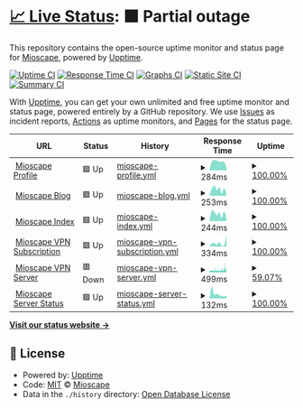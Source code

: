 # [📈 Live Status](https://status.mioscape.cf): <!--live status--> **🟧 Partial outage**

This repository contains the open-source uptime monitor and status page for [Mioscape](https://mioscape.cf), powered by [Upptime](https://github.com/upptime/upptime).

[![Uptime CI](https://github.com/mioscape/mioscape-uptime-status/workflows/Uptime%20CI/badge.svg)](https://github.com/mioscape/mioscape-uptime-status/actions?query=workflow%3A%22Uptime+CI%22)
[![Response Time CI](https://github.com/mioscape/mioscape-uptime-status/workflows/Response%20Time%20CI/badge.svg)](https://github.com/mioscape/mioscape-uptime-status/actions?query=workflow%3A%22Response+Time+CI%22)
[![Graphs CI](https://github.com/mioscape/mioscape-uptime-status/workflows/Graphs%20CI/badge.svg)](https://github.com/mioscape/mioscape-uptime-status/actions?query=workflow%3A%22Graphs+CI%22)
[![Static Site CI](https://github.com/mioscape/mioscape-uptime-status/workflows/Static%20Site%20CI/badge.svg)](https://github.com/mioscape/mioscape-uptime-status/actions?query=workflow%3A%22Static+Site+CI%22)
[![Summary CI](https://github.com/mioscape/mioscape-uptime-status/workflows/Summary%20CI/badge.svg)](https://github.com/mioscape/mioscape-uptime-status/actions?query=workflow%3A%22Summary+CI%22)

With [Upptime](https://upptime.js.org), you can get your own unlimited and free uptime monitor and status page, powered entirely by a GitHub repository. We use [Issues](https://github.com/mioscape/mioscape-uptime-status/issues) as incident reports, [Actions](https://github.com/mioscape/mioscape-uptime-status/actions) as uptime monitors, and [Pages](https://status.mioscape.cf) for the status page.

<!--start: status pages-->
<!-- This summary is generated by Upptime (https://github.com/upptime/upptime) -->
<!-- Do not edit this manually, your changes will be overwritten -->
<!-- prettier-ignore -->
| URL | Status | History | Response Time | Uptime |
| --- | ------ | ------- | ------------- | ------ |
| <img alt="" src="https://favicons.githubusercontent.com/mioscape.cf" height="13"> [Mioscape Profile](https://mioscape.cf/) | 🟩 Up | [mioscape-profile.yml](https://github.com/mioscape/mioscape-uptime-status/commits/HEAD/history/mioscape-profile.yml) | <details><summary><img alt="Response time graph" src="./graphs/mioscape-profile/response-time-week.png" height="20"> 284ms</summary><br><a href="https://status.mioscape.cf/history/mioscape-profile"><img alt="Response time 502" src="https://img.shields.io/endpoint?url=https%3A%2F%2Fraw.githubusercontent.com%2Fmioscape%2Fmioscape-uptime-status%2FHEAD%2Fapi%2Fmioscape-profile%2Fresponse-time.json"></a><br><a href="https://status.mioscape.cf/history/mioscape-profile"><img alt="24-hour response time 294" src="https://img.shields.io/endpoint?url=https%3A%2F%2Fraw.githubusercontent.com%2Fmioscape%2Fmioscape-uptime-status%2FHEAD%2Fapi%2Fmioscape-profile%2Fresponse-time-day.json"></a><br><a href="https://status.mioscape.cf/history/mioscape-profile"><img alt="7-day response time 284" src="https://img.shields.io/endpoint?url=https%3A%2F%2Fraw.githubusercontent.com%2Fmioscape%2Fmioscape-uptime-status%2FHEAD%2Fapi%2Fmioscape-profile%2Fresponse-time-week.json"></a><br><a href="https://status.mioscape.cf/history/mioscape-profile"><img alt="30-day response time 502" src="https://img.shields.io/endpoint?url=https%3A%2F%2Fraw.githubusercontent.com%2Fmioscape%2Fmioscape-uptime-status%2FHEAD%2Fapi%2Fmioscape-profile%2Fresponse-time-month.json"></a><br><a href="https://status.mioscape.cf/history/mioscape-profile"><img alt="1-year response time 502" src="https://img.shields.io/endpoint?url=https%3A%2F%2Fraw.githubusercontent.com%2Fmioscape%2Fmioscape-uptime-status%2FHEAD%2Fapi%2Fmioscape-profile%2Fresponse-time-year.json"></a></details> | <details><summary><a href="https://status.mioscape.cf/history/mioscape-profile">100.00%</a></summary><a href="https://status.mioscape.cf/history/mioscape-profile"><img alt="All-time uptime 100.00%" src="https://img.shields.io/endpoint?url=https%3A%2F%2Fraw.githubusercontent.com%2Fmioscape%2Fmioscape-uptime-status%2FHEAD%2Fapi%2Fmioscape-profile%2Fuptime.json"></a><br><a href="https://status.mioscape.cf/history/mioscape-profile"><img alt="24-hour uptime 100.00%" src="https://img.shields.io/endpoint?url=https%3A%2F%2Fraw.githubusercontent.com%2Fmioscape%2Fmioscape-uptime-status%2FHEAD%2Fapi%2Fmioscape-profile%2Fuptime-day.json"></a><br><a href="https://status.mioscape.cf/history/mioscape-profile"><img alt="7-day uptime 100.00%" src="https://img.shields.io/endpoint?url=https%3A%2F%2Fraw.githubusercontent.com%2Fmioscape%2Fmioscape-uptime-status%2FHEAD%2Fapi%2Fmioscape-profile%2Fuptime-week.json"></a><br><a href="https://status.mioscape.cf/history/mioscape-profile"><img alt="30-day uptime 100.00%" src="https://img.shields.io/endpoint?url=https%3A%2F%2Fraw.githubusercontent.com%2Fmioscape%2Fmioscape-uptime-status%2FHEAD%2Fapi%2Fmioscape-profile%2Fuptime-month.json"></a><br><a href="https://status.mioscape.cf/history/mioscape-profile"><img alt="1-year uptime 100.00%" src="https://img.shields.io/endpoint?url=https%3A%2F%2Fraw.githubusercontent.com%2Fmioscape%2Fmioscape-uptime-status%2FHEAD%2Fapi%2Fmioscape-profile%2Fuptime-year.json"></a></details>
| <img alt="" src="https://favicons.githubusercontent.com/blog.mioscape.cf" height="13"> [Mioscape Blog](https://blog.mioscape.cf/) | 🟩 Up | [mioscape-blog.yml](https://github.com/mioscape/mioscape-uptime-status/commits/HEAD/history/mioscape-blog.yml) | <details><summary><img alt="Response time graph" src="./graphs/mioscape-blog/response-time-week.png" height="20"> 253ms</summary><br><a href="https://status.mioscape.cf/history/mioscape-blog"><img alt="Response time 418" src="https://img.shields.io/endpoint?url=https%3A%2F%2Fraw.githubusercontent.com%2Fmioscape%2Fmioscape-uptime-status%2FHEAD%2Fapi%2Fmioscape-blog%2Fresponse-time.json"></a><br><a href="https://status.mioscape.cf/history/mioscape-blog"><img alt="24-hour response time 383" src="https://img.shields.io/endpoint?url=https%3A%2F%2Fraw.githubusercontent.com%2Fmioscape%2Fmioscape-uptime-status%2FHEAD%2Fapi%2Fmioscape-blog%2Fresponse-time-day.json"></a><br><a href="https://status.mioscape.cf/history/mioscape-blog"><img alt="7-day response time 253" src="https://img.shields.io/endpoint?url=https%3A%2F%2Fraw.githubusercontent.com%2Fmioscape%2Fmioscape-uptime-status%2FHEAD%2Fapi%2Fmioscape-blog%2Fresponse-time-week.json"></a><br><a href="https://status.mioscape.cf/history/mioscape-blog"><img alt="30-day response time 418" src="https://img.shields.io/endpoint?url=https%3A%2F%2Fraw.githubusercontent.com%2Fmioscape%2Fmioscape-uptime-status%2FHEAD%2Fapi%2Fmioscape-blog%2Fresponse-time-month.json"></a><br><a href="https://status.mioscape.cf/history/mioscape-blog"><img alt="1-year response time 418" src="https://img.shields.io/endpoint?url=https%3A%2F%2Fraw.githubusercontent.com%2Fmioscape%2Fmioscape-uptime-status%2FHEAD%2Fapi%2Fmioscape-blog%2Fresponse-time-year.json"></a></details> | <details><summary><a href="https://status.mioscape.cf/history/mioscape-blog">100.00%</a></summary><a href="https://status.mioscape.cf/history/mioscape-blog"><img alt="All-time uptime 100.00%" src="https://img.shields.io/endpoint?url=https%3A%2F%2Fraw.githubusercontent.com%2Fmioscape%2Fmioscape-uptime-status%2FHEAD%2Fapi%2Fmioscape-blog%2Fuptime.json"></a><br><a href="https://status.mioscape.cf/history/mioscape-blog"><img alt="24-hour uptime 100.00%" src="https://img.shields.io/endpoint?url=https%3A%2F%2Fraw.githubusercontent.com%2Fmioscape%2Fmioscape-uptime-status%2FHEAD%2Fapi%2Fmioscape-blog%2Fuptime-day.json"></a><br><a href="https://status.mioscape.cf/history/mioscape-blog"><img alt="7-day uptime 100.00%" src="https://img.shields.io/endpoint?url=https%3A%2F%2Fraw.githubusercontent.com%2Fmioscape%2Fmioscape-uptime-status%2FHEAD%2Fapi%2Fmioscape-blog%2Fuptime-week.json"></a><br><a href="https://status.mioscape.cf/history/mioscape-blog"><img alt="30-day uptime 100.00%" src="https://img.shields.io/endpoint?url=https%3A%2F%2Fraw.githubusercontent.com%2Fmioscape%2Fmioscape-uptime-status%2FHEAD%2Fapi%2Fmioscape-blog%2Fuptime-month.json"></a><br><a href="https://status.mioscape.cf/history/mioscape-blog"><img alt="1-year uptime 100.00%" src="https://img.shields.io/endpoint?url=https%3A%2F%2Fraw.githubusercontent.com%2Fmioscape%2Fmioscape-uptime-status%2FHEAD%2Fapi%2Fmioscape-blog%2Fuptime-year.json"></a></details>
| <img alt="" src="https://favicons.githubusercontent.com/index.mioscape.cf" height="13"> [Mioscape Index](https://index.mioscape.cf/) | 🟩 Up | [mioscape-index.yml](https://github.com/mioscape/mioscape-uptime-status/commits/HEAD/history/mioscape-index.yml) | <details><summary><img alt="Response time graph" src="./graphs/mioscape-index/response-time-week.png" height="20"> 244ms</summary><br><a href="https://status.mioscape.cf/history/mioscape-index"><img alt="Response time 225" src="https://img.shields.io/endpoint?url=https%3A%2F%2Fraw.githubusercontent.com%2Fmioscape%2Fmioscape-uptime-status%2FHEAD%2Fapi%2Fmioscape-index%2Fresponse-time.json"></a><br><a href="https://status.mioscape.cf/history/mioscape-index"><img alt="24-hour response time 508" src="https://img.shields.io/endpoint?url=https%3A%2F%2Fraw.githubusercontent.com%2Fmioscape%2Fmioscape-uptime-status%2FHEAD%2Fapi%2Fmioscape-index%2Fresponse-time-day.json"></a><br><a href="https://status.mioscape.cf/history/mioscape-index"><img alt="7-day response time 244" src="https://img.shields.io/endpoint?url=https%3A%2F%2Fraw.githubusercontent.com%2Fmioscape%2Fmioscape-uptime-status%2FHEAD%2Fapi%2Fmioscape-index%2Fresponse-time-week.json"></a><br><a href="https://status.mioscape.cf/history/mioscape-index"><img alt="30-day response time 225" src="https://img.shields.io/endpoint?url=https%3A%2F%2Fraw.githubusercontent.com%2Fmioscape%2Fmioscape-uptime-status%2FHEAD%2Fapi%2Fmioscape-index%2Fresponse-time-month.json"></a><br><a href="https://status.mioscape.cf/history/mioscape-index"><img alt="1-year response time 225" src="https://img.shields.io/endpoint?url=https%3A%2F%2Fraw.githubusercontent.com%2Fmioscape%2Fmioscape-uptime-status%2FHEAD%2Fapi%2Fmioscape-index%2Fresponse-time-year.json"></a></details> | <details><summary><a href="https://status.mioscape.cf/history/mioscape-index">100.00%</a></summary><a href="https://status.mioscape.cf/history/mioscape-index"><img alt="All-time uptime 100.00%" src="https://img.shields.io/endpoint?url=https%3A%2F%2Fraw.githubusercontent.com%2Fmioscape%2Fmioscape-uptime-status%2FHEAD%2Fapi%2Fmioscape-index%2Fuptime.json"></a><br><a href="https://status.mioscape.cf/history/mioscape-index"><img alt="24-hour uptime 100.00%" src="https://img.shields.io/endpoint?url=https%3A%2F%2Fraw.githubusercontent.com%2Fmioscape%2Fmioscape-uptime-status%2FHEAD%2Fapi%2Fmioscape-index%2Fuptime-day.json"></a><br><a href="https://status.mioscape.cf/history/mioscape-index"><img alt="7-day uptime 100.00%" src="https://img.shields.io/endpoint?url=https%3A%2F%2Fraw.githubusercontent.com%2Fmioscape%2Fmioscape-uptime-status%2FHEAD%2Fapi%2Fmioscape-index%2Fuptime-week.json"></a><br><a href="https://status.mioscape.cf/history/mioscape-index"><img alt="30-day uptime 100.00%" src="https://img.shields.io/endpoint?url=https%3A%2F%2Fraw.githubusercontent.com%2Fmioscape%2Fmioscape-uptime-status%2FHEAD%2Fapi%2Fmioscape-index%2Fuptime-month.json"></a><br><a href="https://status.mioscape.cf/history/mioscape-index"><img alt="1-year uptime 100.00%" src="https://img.shields.io/endpoint?url=https%3A%2F%2Fraw.githubusercontent.com%2Fmioscape%2Fmioscape-uptime-status%2FHEAD%2Fapi%2Fmioscape-index%2Fuptime-year.json"></a></details>
| <img alt="" src="https://favicons.githubusercontent.com/subscription.mioscape.cf" height="13"> [Mioscape VPN Subscription](https://subscription.mioscape.cf/) | 🟩 Up | [mioscape-vpn-subscription.yml](https://github.com/mioscape/mioscape-uptime-status/commits/HEAD/history/mioscape-vpn-subscription.yml) | <details><summary><img alt="Response time graph" src="./graphs/mioscape-vpn-subscription/response-time-week.png" height="20"> 334ms</summary><br><a href="https://status.mioscape.cf/history/mioscape-vpn-subscription"><img alt="Response time 305" src="https://img.shields.io/endpoint?url=https%3A%2F%2Fraw.githubusercontent.com%2Fmioscape%2Fmioscape-uptime-status%2FHEAD%2Fapi%2Fmioscape-vpn-subscription%2Fresponse-time.json"></a><br><a href="https://status.mioscape.cf/history/mioscape-vpn-subscription"><img alt="24-hour response time 392" src="https://img.shields.io/endpoint?url=https%3A%2F%2Fraw.githubusercontent.com%2Fmioscape%2Fmioscape-uptime-status%2FHEAD%2Fapi%2Fmioscape-vpn-subscription%2Fresponse-time-day.json"></a><br><a href="https://status.mioscape.cf/history/mioscape-vpn-subscription"><img alt="7-day response time 334" src="https://img.shields.io/endpoint?url=https%3A%2F%2Fraw.githubusercontent.com%2Fmioscape%2Fmioscape-uptime-status%2FHEAD%2Fapi%2Fmioscape-vpn-subscription%2Fresponse-time-week.json"></a><br><a href="https://status.mioscape.cf/history/mioscape-vpn-subscription"><img alt="30-day response time 305" src="https://img.shields.io/endpoint?url=https%3A%2F%2Fraw.githubusercontent.com%2Fmioscape%2Fmioscape-uptime-status%2FHEAD%2Fapi%2Fmioscape-vpn-subscription%2Fresponse-time-month.json"></a><br><a href="https://status.mioscape.cf/history/mioscape-vpn-subscription"><img alt="1-year response time 305" src="https://img.shields.io/endpoint?url=https%3A%2F%2Fraw.githubusercontent.com%2Fmioscape%2Fmioscape-uptime-status%2FHEAD%2Fapi%2Fmioscape-vpn-subscription%2Fresponse-time-year.json"></a></details> | <details><summary><a href="https://status.mioscape.cf/history/mioscape-vpn-subscription">100.00%</a></summary><a href="https://status.mioscape.cf/history/mioscape-vpn-subscription"><img alt="All-time uptime 100.00%" src="https://img.shields.io/endpoint?url=https%3A%2F%2Fraw.githubusercontent.com%2Fmioscape%2Fmioscape-uptime-status%2FHEAD%2Fapi%2Fmioscape-vpn-subscription%2Fuptime.json"></a><br><a href="https://status.mioscape.cf/history/mioscape-vpn-subscription"><img alt="24-hour uptime 100.00%" src="https://img.shields.io/endpoint?url=https%3A%2F%2Fraw.githubusercontent.com%2Fmioscape%2Fmioscape-uptime-status%2FHEAD%2Fapi%2Fmioscape-vpn-subscription%2Fuptime-day.json"></a><br><a href="https://status.mioscape.cf/history/mioscape-vpn-subscription"><img alt="7-day uptime 100.00%" src="https://img.shields.io/endpoint?url=https%3A%2F%2Fraw.githubusercontent.com%2Fmioscape%2Fmioscape-uptime-status%2FHEAD%2Fapi%2Fmioscape-vpn-subscription%2Fuptime-week.json"></a><br><a href="https://status.mioscape.cf/history/mioscape-vpn-subscription"><img alt="30-day uptime 100.00%" src="https://img.shields.io/endpoint?url=https%3A%2F%2Fraw.githubusercontent.com%2Fmioscape%2Fmioscape-uptime-status%2FHEAD%2Fapi%2Fmioscape-vpn-subscription%2Fuptime-month.json"></a><br><a href="https://status.mioscape.cf/history/mioscape-vpn-subscription"><img alt="1-year uptime 100.00%" src="https://img.shields.io/endpoint?url=https%3A%2F%2Fraw.githubusercontent.com%2Fmioscape%2Fmioscape-uptime-status%2FHEAD%2Fapi%2Fmioscape-vpn-subscription%2Fuptime-year.json"></a></details>
| <img alt="" src="https://favicons.githubusercontent.com/vpn.mioscape.cf" height="13"> [Mioscape VPN Server](https://vpn.mioscape.cf/) | 🟥 Down | [mioscape-vpn-server.yml](https://github.com/mioscape/mioscape-uptime-status/commits/HEAD/history/mioscape-vpn-server.yml) | <details><summary><img alt="Response time graph" src="./graphs/mioscape-vpn-server/response-time-week.png" height="20"> 499ms</summary><br><a href="https://status.mioscape.cf/history/mioscape-vpn-server"><img alt="Response time 504" src="https://img.shields.io/endpoint?url=https%3A%2F%2Fraw.githubusercontent.com%2Fmioscape%2Fmioscape-uptime-status%2FHEAD%2Fapi%2Fmioscape-vpn-server%2Fresponse-time.json"></a><br><a href="https://status.mioscape.cf/history/mioscape-vpn-server"><img alt="24-hour response time 477" src="https://img.shields.io/endpoint?url=https%3A%2F%2Fraw.githubusercontent.com%2Fmioscape%2Fmioscape-uptime-status%2FHEAD%2Fapi%2Fmioscape-vpn-server%2Fresponse-time-day.json"></a><br><a href="https://status.mioscape.cf/history/mioscape-vpn-server"><img alt="7-day response time 499" src="https://img.shields.io/endpoint?url=https%3A%2F%2Fraw.githubusercontent.com%2Fmioscape%2Fmioscape-uptime-status%2FHEAD%2Fapi%2Fmioscape-vpn-server%2Fresponse-time-week.json"></a><br><a href="https://status.mioscape.cf/history/mioscape-vpn-server"><img alt="30-day response time 504" src="https://img.shields.io/endpoint?url=https%3A%2F%2Fraw.githubusercontent.com%2Fmioscape%2Fmioscape-uptime-status%2FHEAD%2Fapi%2Fmioscape-vpn-server%2Fresponse-time-month.json"></a><br><a href="https://status.mioscape.cf/history/mioscape-vpn-server"><img alt="1-year response time 504" src="https://img.shields.io/endpoint?url=https%3A%2F%2Fraw.githubusercontent.com%2Fmioscape%2Fmioscape-uptime-status%2FHEAD%2Fapi%2Fmioscape-vpn-server%2Fresponse-time-year.json"></a></details> | <details><summary><a href="https://status.mioscape.cf/history/mioscape-vpn-server">59.07%</a></summary><a href="https://status.mioscape.cf/history/mioscape-vpn-server"><img alt="All-time uptime 90.33%" src="https://img.shields.io/endpoint?url=https%3A%2F%2Fraw.githubusercontent.com%2Fmioscape%2Fmioscape-uptime-status%2FHEAD%2Fapi%2Fmioscape-vpn-server%2Fuptime.json"></a><br><a href="https://status.mioscape.cf/history/mioscape-vpn-server"><img alt="24-hour uptime 57.19%" src="https://img.shields.io/endpoint?url=https%3A%2F%2Fraw.githubusercontent.com%2Fmioscape%2Fmioscape-uptime-status%2FHEAD%2Fapi%2Fmioscape-vpn-server%2Fuptime-day.json"></a><br><a href="https://status.mioscape.cf/history/mioscape-vpn-server"><img alt="7-day uptime 59.07%" src="https://img.shields.io/endpoint?url=https%3A%2F%2Fraw.githubusercontent.com%2Fmioscape%2Fmioscape-uptime-status%2FHEAD%2Fapi%2Fmioscape-vpn-server%2Fuptime-week.json"></a><br><a href="https://status.mioscape.cf/history/mioscape-vpn-server"><img alt="30-day uptime 90.33%" src="https://img.shields.io/endpoint?url=https%3A%2F%2Fraw.githubusercontent.com%2Fmioscape%2Fmioscape-uptime-status%2FHEAD%2Fapi%2Fmioscape-vpn-server%2Fuptime-month.json"></a><br><a href="https://status.mioscape.cf/history/mioscape-vpn-server"><img alt="1-year uptime 90.33%" src="https://img.shields.io/endpoint?url=https%3A%2F%2Fraw.githubusercontent.com%2Fmioscape%2Fmioscape-uptime-status%2FHEAD%2Fapi%2Fmioscape-vpn-server%2Fuptime-year.json"></a></details>
| <img alt="" src="https://favicons.githubusercontent.com/status.mioscape.cf" height="13"> [Mioscape Server Status](https://status.mioscape.cf/) | 🟩 Up | [mioscape-server-status.yml](https://github.com/mioscape/mioscape-uptime-status/commits/HEAD/history/mioscape-server-status.yml) | <details><summary><img alt="Response time graph" src="./graphs/mioscape-server-status/response-time-week.png" height="20"> 132ms</summary><br><a href="https://status.mioscape.cf/history/mioscape-server-status"><img alt="Response time 178" src="https://img.shields.io/endpoint?url=https%3A%2F%2Fraw.githubusercontent.com%2Fmioscape%2Fmioscape-uptime-status%2FHEAD%2Fapi%2Fmioscape-server-status%2Fresponse-time.json"></a><br><a href="https://status.mioscape.cf/history/mioscape-server-status"><img alt="24-hour response time 290" src="https://img.shields.io/endpoint?url=https%3A%2F%2Fraw.githubusercontent.com%2Fmioscape%2Fmioscape-uptime-status%2FHEAD%2Fapi%2Fmioscape-server-status%2Fresponse-time-day.json"></a><br><a href="https://status.mioscape.cf/history/mioscape-server-status"><img alt="7-day response time 132" src="https://img.shields.io/endpoint?url=https%3A%2F%2Fraw.githubusercontent.com%2Fmioscape%2Fmioscape-uptime-status%2FHEAD%2Fapi%2Fmioscape-server-status%2Fresponse-time-week.json"></a><br><a href="https://status.mioscape.cf/history/mioscape-server-status"><img alt="30-day response time 178" src="https://img.shields.io/endpoint?url=https%3A%2F%2Fraw.githubusercontent.com%2Fmioscape%2Fmioscape-uptime-status%2FHEAD%2Fapi%2Fmioscape-server-status%2Fresponse-time-month.json"></a><br><a href="https://status.mioscape.cf/history/mioscape-server-status"><img alt="1-year response time 178" src="https://img.shields.io/endpoint?url=https%3A%2F%2Fraw.githubusercontent.com%2Fmioscape%2Fmioscape-uptime-status%2FHEAD%2Fapi%2Fmioscape-server-status%2Fresponse-time-year.json"></a></details> | <details><summary><a href="https://status.mioscape.cf/history/mioscape-server-status">100.00%</a></summary><a href="https://status.mioscape.cf/history/mioscape-server-status"><img alt="All-time uptime 100.00%" src="https://img.shields.io/endpoint?url=https%3A%2F%2Fraw.githubusercontent.com%2Fmioscape%2Fmioscape-uptime-status%2FHEAD%2Fapi%2Fmioscape-server-status%2Fuptime.json"></a><br><a href="https://status.mioscape.cf/history/mioscape-server-status"><img alt="24-hour uptime 100.00%" src="https://img.shields.io/endpoint?url=https%3A%2F%2Fraw.githubusercontent.com%2Fmioscape%2Fmioscape-uptime-status%2FHEAD%2Fapi%2Fmioscape-server-status%2Fuptime-day.json"></a><br><a href="https://status.mioscape.cf/history/mioscape-server-status"><img alt="7-day uptime 100.00%" src="https://img.shields.io/endpoint?url=https%3A%2F%2Fraw.githubusercontent.com%2Fmioscape%2Fmioscape-uptime-status%2FHEAD%2Fapi%2Fmioscape-server-status%2Fuptime-week.json"></a><br><a href="https://status.mioscape.cf/history/mioscape-server-status"><img alt="30-day uptime 100.00%" src="https://img.shields.io/endpoint?url=https%3A%2F%2Fraw.githubusercontent.com%2Fmioscape%2Fmioscape-uptime-status%2FHEAD%2Fapi%2Fmioscape-server-status%2Fuptime-month.json"></a><br><a href="https://status.mioscape.cf/history/mioscape-server-status"><img alt="1-year uptime 100.00%" src="https://img.shields.io/endpoint?url=https%3A%2F%2Fraw.githubusercontent.com%2Fmioscape%2Fmioscape-uptime-status%2FHEAD%2Fapi%2Fmioscape-server-status%2Fuptime-year.json"></a></details>

<!--end: status pages-->

[**Visit our status website →**](https://status.mioscape.cf)

## 📄 License

- Powered by: [Upptime](https://github.com/upptime/upptime)
- Code: [MIT](./LICENSE) © [Mioscape](https://mioscape.cf)
- Data in the `./history` directory: [Open Database License](https://opendatacommons.org/licenses/odbl/1-0/)
